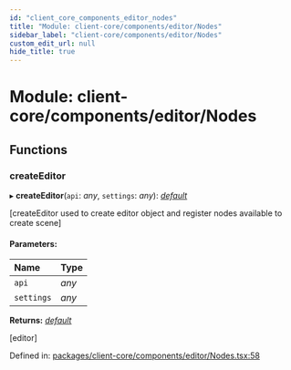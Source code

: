 ```yaml
---
id: "client_core_components_editor_nodes"
title: "Module: client-core/components/editor/Nodes"
sidebar_label: "client-core/components/editor/Nodes"
custom_edit_url: null
hide_title: true
---
```


# Module: client-core/components/editor/Nodes

## Functions

### createEditor

▸ **createEditor**(`api`: *any*, `settings`: *any*): [*default*](../classes/client_core_components_editor_editor.default.md)

[createEditor used to create editor object and register nodes available to create scene]

#### Parameters:

Name | Type |
:------ | :------ |
`api` | *any* |
`settings` | *any* |

**Returns:** [*default*](../classes/client_core_components_editor_editor.default.md)

[editor]

Defined in: [packages/client-core/components/editor/Nodes.tsx:58](https://github.com/xr3ngine/xr3ngine/blob/5c3dcaef1/packages/client-core/components/editor/Nodes.tsx#L58)
